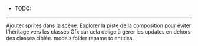 + TODO:
-------

Ajouter sprites dans la scène.
Explorer la piste de la composition pour éviter l'héritage vers les classes Gfx car cela oblige à gérer les updates en dehors des classes ciblée.
models folder rename to entities.
